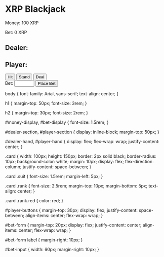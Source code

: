 <html>
<head>
  <title>XRP Blackjack</title>
  <link rel="stylesheet" href="style.css">
  <script src="https://unpkg.com/axios/dist/axios.min.js"></script>
</head>
<body>
  <h1>XRP Blackjack</h1>
  <p id="money-display">Money: 100 XRP</p>
  <p id="bet-display">Bet: 0 XRP</p>
  <div id="dealer-section">
    <h2>Dealer:</h2>
    <div id="dealer-hand"></div>
    <p id="dealer-score"></p>
  </div>
  <div id="player-section">
    <h2>Player:</h2>
    <div id="player-hand"></div>
    <p id="player-score"></p>
    <div id="player-buttons">
      <button id="hit-button">Hit</button>
      <button id="stand-button">Stand</button>
      <button id="deal-button">Deal</button>
    </div>
    <form id="bet-form">
      <label for="bet-input">Bet:</label>
      <input type="number" id="bet-input" name="bet" min="10" max="100" step="10">
      <button type="submit" id="bet-button">Place Bet</button>
    </form>
  </div>
  <script src="script.js"></script>
</body>
</html>

body {
  font-family: Arial, sans-serif;
  text-align: center;
}

h1 {
  margin-top: 50px;
  font-size: 3rem;
}

h2 {
  margin-top: 30px;
  font-size: 2rem;
}

#money-display, #bet-display {
  font-size: 1.5rem;
}

#dealer-section, #player-section {
  display: inline-block;
  margin-top: 50px;
}

#dealer-hand, #player-hand {
  display: flex;
  flex-wrap: wrap;
  justify-content: center;
}

.card {
  width: 100px;
  height: 150px;
  border: 2px solid black;
  border-radius: 10px;
  background-color: white;
  margin: 10px;
  display: flex;
  flex-direction: column;
  justify-content: space-between;
}

.card .suit {
  font-size: 1.5rem;
  margin-left: 5px;
}

.card .rank {
  font-size: 2.5rem;
  margin-top: 10px;
  margin-bottom: 5px;
  text-align: center;
}

.card .rank.red {
  color: red;
}

#player-buttons {
  margin-top: 30px;
  display: flex;
  justify-content: space-between;
  align-items: center;
  flex-wrap: wrap;
}

#bet-form {
  margin-top: 20px;
  display: flex;
  justify-content: center;
  align-items: center;
  flex-wrap: wrap;
}

#bet-form label {
  margin-right: 10px;
}

#bet-input {
  width: 60px;
  margin-right: 10px;
}
